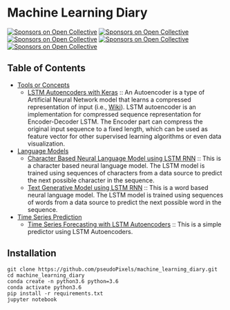 # Machine Learning Diary
[![Sponsors on Open Collective](https://img.shields.io/badge/ML-Tensorflow-orange.svg?style=flat-square)](#sponsors)
[![Sponsors on Open Collective](https://img.shields.io/badge/ML-scikit--learn-blue.svg?style=flat-square)](#sponsors)
[![Sponsors on Open Collective](https://img.shields.io/badge/python-3.6-brightgreen.svg?style=flat-square)](#sponsors)
[![Sponsors on Open Collective](https://img.shields.io/badge/license-MIT-brightgreen.svg?style=flat-square)](#sponsors)
[![Sponsors on Open Collective](https://img.shields.io/badge/debian-10+-blue.svg?style=flat-square)](#sponsors)




## Table of Contents

* [Tools or Concepts](#tools)
  * [LSTM Autoencoders with Keras](https://github.com/pseudoPixels/machine_learning_diary/blob/master/notebooks/LSTM_Autoencoders_with_Keras/LSTM_Autoencoders_with_Keras.ipynb) 
     :: An Autoencoder is a type of Artificial Neural Network model that learns a 
     compressed representation of input (i.e., [Wiki](https://en.wikipedia.org/wiki/Autoencoder)). 
     LSTM autoencoder is an implementation for compressed sequence representation 
     for Encoder-Decoder LSTM. The Encoder part can compress the original input sequence 
     to a fixed length, which can be used as feature vector for other supervised learning 
     algorithms or even data visualization.
* [Language Models](#usage)
  * [Character Based Neural Language Model using LSTM RNN](https://github.com/pseudoPixels/machine_learning_diary/blob/master/notebooks/character_based_neural_language_model/character_based_neural_language_model.ipynb)
     :: This is a character based neural language model. The LSTM model
     is trained using sequences of characters from a data source to predict
     the next possible character in the sequence. 
  * [Text Generative Model using LSTM RNN](https://github.com/pseudoPixels/machine_learning_diary/blob/master/notebooks/character_based_neural_language_model/character_based_neural_language_model.ipynb)
     :: This is a word based neural language model. The LSTM model
     is trained using sequences of words from a data source to predict
     the next possible word in the sequence. 
* [Time Series Prediction](#usage)
  * [Time Series Forecasting with LSTM Autoencoders](.ipynb)
     :: This is a simple predictor using LSTM Autoencoders.

## Installation

```buildoutcfg
git clone https://github.com/pseudoPixels/machine_learning_diary.git
cd machine_learning_diary
conda create -n python3.6 python=3.6
conda activate python3.6
pip install -r requirements.txt
jupyter notebook
```